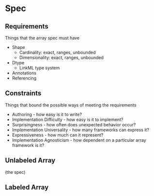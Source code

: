# Spec

## Requirements

Things that the array spec must have

- Shape
  - Cardinality: exact, ranges, unbounded
  - Dimensionality: exact, ranges, unbounded
- Dtype
  - LinkML type system
- Annotations
- Referencing

## Constraints

Things that bound the possible ways of meeting the requirements

- Authoring - how easy is it to write?
- Implementation Difficulty - how easy is it to implement?
- Surprisingness - how often does unexpected behavior occur?
- Implementation Universality - how many frameworks can express it?
- Expressiveness - how much can it represent?
- Implementation Agnosticism - how dependent on a particular array framework is it?

## Unlabeled Array

(the spec)

## Labeled Array